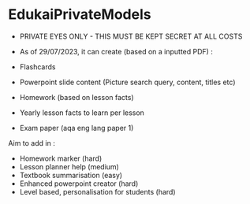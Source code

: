# EdukaiPrivateModels
- PRIVATE EYES ONLY - THIS MUST BE KEPT SECRET AT ALL COSTS
- As of 29/07/2023, it can create (based on a inputted PDF) : 

- Flashcards 
- Powerpoint slide content (Picture search query, content, titles etc)
- Homework (based on lesson facts)
- Yearly lesson facts to learn per lesson
- Exam paper (aqa eng lang paper 1)


Aim to add in :
- Homework marker (hard)
- Lesson planner help (medium)
- Textbook summarisation (easy)
- Enhanced powerpoint creator (hard)
- Level based, personalisation for students (hard)